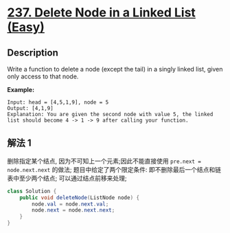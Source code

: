 # [237. Delete Node in a Linked List (Easy)](https://leetcode.com/problems/delete-node-in-a-linked-list/)

## Description


Write a function to delete a node (except the tail) in a singly linked list, given only access to that node.

**Example:**

```
Input: head = [4,5,1,9], node = 5
Output: [4,1,9]
Explanation: You are given the second node with value 5, the linked list should become 4 -> 1 -> 9 after calling your function.
```


## 解法 1

删除指定某个结点, 因为不可知上一个元素;因此不能直接使用 `pre.next = node.next.next` 的做法; 题目中给定了两个限定条件: 即不删除最后一个结点和链表中至少两个结点; 可以通过结点前移来处理;
```java
class Solution {
    public void deleteNode(ListNode node) {
        node.val = node.next.val;
        node.next = node.next.next;
    }
}
```

